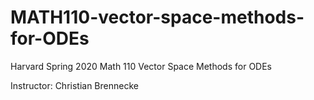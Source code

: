 # MATH110-vector-space-methods-for-ODEs

Harvard Spring 2020 Math 110 Vector Space Methods for ODEs

Instructor: Christian Brennecke
